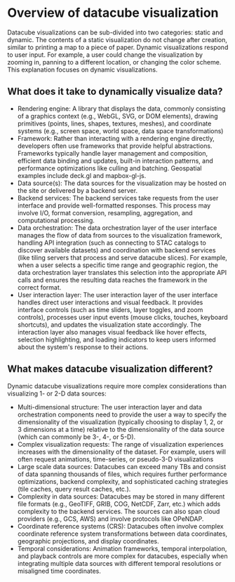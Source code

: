 # Overview of datacube visualization

Datacube visualizations can be sub-divided into two categories: static and dynamic. The contents of a static visualization do not change after creation, similar to printing a map to a piece of paper. Dynamic visualizations respond to user input. For example, a user could change the visualization by zooming in, panning to a different location, or changing the color scheme. This explanation focuses on dynamic visualizations.

## What does it take to dynamically visualize data?

- Rendering engine: A library that displays the data, commonly consisting of a graphics context (e.g., WebGL, SVG, or DOM elements), drawing primitives (points, lines, shapes, textures, meshes), and coordinate systems (e.g., screen space, world space, data space transformations)
- Framework: Rather than interacting with a rendering engine directly, developers often use frameworks that provide helpful abstractions. Frameworks typically handle layer management and composition, efficient data binding and updates, built-in interaction patterns, and performance optimizations like culling and batching. Geospatial examples include deck.gl and mapbox-gl-js.
- Data source(s): The data sources for the visualization may be hosted on the site or delivered by a backend server.
- Backend services: The backend services take requests from the user interface and provide well-formatted responses. This process may involve I/O, format conversion, resampling, aggregation, and computational processing.
- Data orchestration: The data orchestration layer of the user interface manages the flow of data from sources to the visualization framework, handling API integration (such as connecting to STAC catalogs to discover available datasets) and coordination with backend services (like tiling servers that process and serve datacube slices). For example, when a user selects a specific time range and geographic region, the data orchestration layer translates this selection into the appropriate API calls and ensures the resulting data reaches the framework in the correct format.
- User interaction layer: The user interaction layer of the user interface handles direct user interactions and visual feedback. It provides interface controls (such as time sliders, layer toggles, and zoom controls), processes user input events (mouse clicks, touches, keyboard shortcuts), and updates the visualization state accordingly. The interaction layer also manages visual feedback like hover effects, selection highlighting, and loading indicators to keep users informed about the system's response to their actions.


## What makes datacube visualization different?

Dynamic datacube visualizations require more complex considerations than visualizing 1- or 2-D data sources:

- Multi-dimensional structure: The user interaction layer and data orchestration components need to provide the user a way to specify the dimensionality of the visualization (typically choosing to display 1, 2, or 3 dimensions at a time) relative to the dimensionality of the data source (which can commonly be 3-, 4-, or 5-D).
- Complex visualization requests: The range of visualization experiences increases with the dimensionality of the dataset. For example, users will often request animations, time-series, or pseudo-3-D visualizations
- Large scale data sources: Datacubes can exceed many TBs and consist of data spanning thousands of files, which requires further performance optimizations, backend complexity, and sophisticated caching strategies (tile caches, query result caches, etc.).
- Complexity in data sources: Datacubes may be stored in many different file formats (e.g., GeoTIFF, GRIB, COG, NetCDF, Zarr, etc.) which adds complexity to the backend services. The sources can also span cloud providers (e.g., GCS, AWS) and involve protocols like OPeNDAP.
- Coordinate reference systems (CRS): Datacubes often involve complex coordinate reference system transformations between data coordinates, geographic projections, and display coordinates.
- Temporal considerations: Animation frameworks, temporal interpolation, and playback controls are more complex for datacubes, especially when integrating multiple data sources with different temporal resolutions or misaligned time coordinates.
